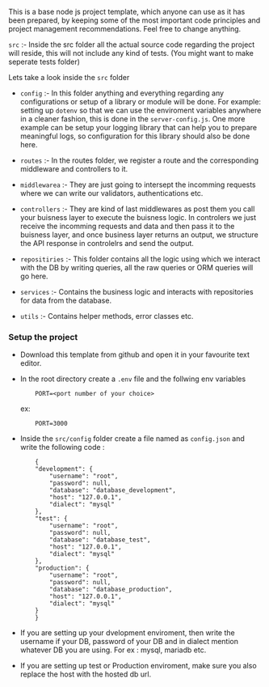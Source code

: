 This is a base node js project template, which anyone can use as it has been prepared, by keeping some of the most important code principles and project management recommendations. Feel free to change anything.


`src` :- Inside the src folder all the actual source code regarding the project will reside, this will not include any kind of tests. (You might want to make seperate tests folder)

Lets take a look inside the `src` folder

- `config` :- In this folder anything and everything regarding any configurations or setup of a library or module will be done. For example: setting up `dotenv` so that we can use the enviroment variables anywhere in a cleaner fashion, this is done in the `server-config.js`. One more example can be setup your logging library that can help you to prepare meaningful logs, so configuration for this library should also be done here.

- `routes` :- In the routes folder, we register a route and the corresponding middleware and controllers to it.

- `middlewarea` :- They are just going to intersept the incomming requests where we can write our validators, authentications etc.

- `controllers` :- They are kind of last middlewares as post them you call your buisness layer to execute the buisness logic. In controlers we just receive the incomming requests and data and then pass it to the buisness layer, and once business layer returns an output, we structure the API response in controlelrs and send the output.

- `repositiries` :- This folder contains all the logic using which we interact with the DB by writing queries, all the raw queries or ORM queries will go here.

- `services` :- Contains the business logic and interacts with repositories for data from the database.

- `utils` :- Contains helper methods, error classes etc.


### Setup the project

 - Download this template from github and open it in your favourite text editor.
 - In the root directory create a `.env` file and the follwing env variables 
    ```
        PORT=<port number of your choice>
    ```

    ex:
    ```
        PORT=3000
    ```
- Inside the `src/config` folder create a file named as `config.json` and write the following code :
    ```
        {
        "development": {
            "username": "root",
            "password": null,
            "database": "database_development",
            "host": "127.0.0.1",
            "dialect": "mysql"
        },
        "test": {
            "username": "root",
            "password": null,
            "database": "database_test",
            "host": "127.0.0.1",
            "dialect": "mysql"
        },
        "production": {
            "username": "root",
            "password": null,
            "database": "database_production",
            "host": "127.0.0.1",
            "dialect": "mysql"
        }
        }

    ```

- If you are setting up your dvelopment enviroment, then write the username if your DB, password of your DB and in dialect mention whatever DB you are using. For ex : mysql, mariadb etc.

- If you are setting up test or Production enviroment, make sure you also replace the host with the hosted db url.